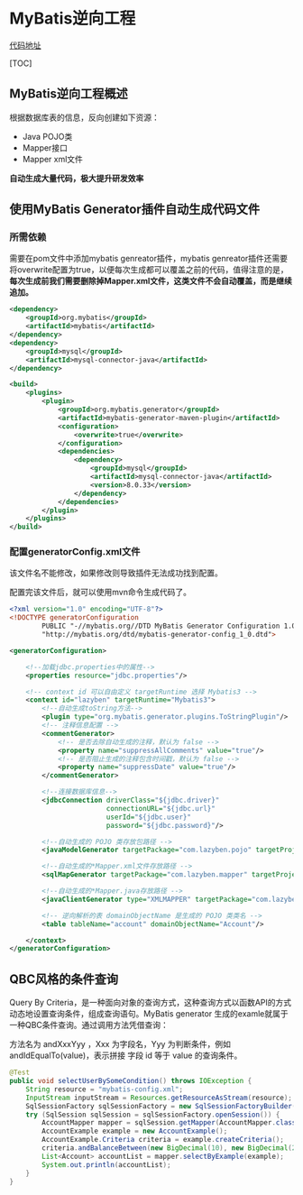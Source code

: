 # MyBatis逆向工程

[代码地址](https://github.com/Lazyben-pg/mybatis-learn/tree/main/mybatis-generator)

[TOC]

## MyBatis逆向工程概述

根据数据库表的信息，反向创建如下资源：

- Java POJO类
- Mapper接口
- Mapper xml文件

**自动生成大量代码，极大提升研发效率**



## 使用MyBatis Generator插件自动生成代码文件

### 所需依赖

需要在pom文件中添加mybatis genreator插件，mybatis genreator插件还需要将overwrite配置为true，以便每次生成都可以覆盖之前的代码，值得注意的是，**每次生成前我们需要删除掉Mapper.xml文件，这类文件不会自动覆盖，而是继续追加。**

```xml
<dependency>
    <groupId>org.mybatis</groupId>
    <artifactId>mybatis</artifactId>
</dependency>
<dependency>
    <groupId>mysql</groupId>
    <artifactId>mysql-connector-java</artifactId>
</dependency>

<build>
    <plugins>
        <plugin>
            <groupId>org.mybatis.generator</groupId>
            <artifactId>mybatis-generator-maven-plugin</artifactId>
            <configuration>
                <overwrite>true</overwrite>
            </configuration>
            <dependencies>
                <dependency>
                    <groupId>mysql</groupId>
                    <artifactId>mysql-connector-java</artifactId>
                    <version>8.0.33</version>
                </dependency>
            </dependencies>
        </plugin>
    </plugins>
</build>
```

### 配置generatorConfig.xml文件

该文件名不能修改，如果修改则导致插件无法成功找到配置。

配置完该文件后，就可以使用mvn命令生成代码了。

```xml
<?xml version="1.0" encoding="UTF-8"?>
<!DOCTYPE generatorConfiguration
        PUBLIC "-//mybatis.org//DTD MyBatis Generator Configuration 1.0//EN"
        "http://mybatis.org/dtd/mybatis-generator-config_1_0.dtd">

<generatorConfiguration>

    <!--加载jdbc.properties中的属性-->
    <properties resource="jdbc.properties"/>

    <!-- context id 可以自由定义 targetRuntime 选择 Mybatis3 -->
    <context id="lazyben" targetRuntime="Mybatis3">
        <!--自动生成toString方法-->
        <plugin type="org.mybatis.generator.plugins.ToStringPlugin"/>
        <!-- 注释信息配置 -->
        <commentGenerator>
            <!-- 是否去除自动生成的注释，默认为 false -->
            <property name="suppressAllComments" value="true"/>
            <!-- 是否阻止生成的注释包含时间戳，默认为 false -->
            <property name="suppressDate" value="true"/>
        </commentGenerator>

        <!--连接数据库信息-->
        <jdbcConnection driverClass="${jdbc.driver}"
                        connectionURL="${jdbc.url}"
                        userId="${jdbc.user}"
                        password="${jdbc.password}"/>

        <!--自动生成的 POJO 类存放包路径 -->
        <javaModelGenerator targetPackage="com.lazyben.pojo" targetProject="src/main/java"/>

        <!--自动生成的*Mapper.xml文件存放路径 -->
        <sqlMapGenerator targetPackage="com.lazyben.mapper" targetProject="src/main/resources"/>

        <!--自动生成的*Mapper.java存放路径 -->
        <javaClientGenerator type="XMLMAPPER" targetPackage="com.lazyben.mapper" targetProject="src/main/java"/>

        <!-- 逆向解析的表 domainObjectName 是生成的 POJO 类类名 -->
        <table tableName="account" domainObjectName="Account"/>

    </context>
</generatorConfiguration>
```



## QBC风格的条件查询

Query By Criteria，是一种面向对象的查询方式，这种查询方式以函数API的方式动态地设置查询条件，组成查询语句。MyBatis generator 生成的examle就属于一种QBC条件查询。通过调用方法凭借查询：

方法名为 andXxxYyy ，Xxx 为字段名，Yyy 为判断条件，例如 andIdEqualTo(value)，表示拼接 字段 id 等于 value 的查询条件。

```java
@Test
public void selectUserBySomeCondition() throws IOException {
    String resource = "mybatis-config.xml";
    InputStream inputStream = Resources.getResourceAsStream(resource);
    SqlSessionFactory sqlSessionFactory = new SqlSessionFactoryBuilder().build(inputStream);
    try (SqlSession sqlSession = sqlSessionFactory.openSession()) {
        AccountMapper mapper = sqlSession.getMapper(AccountMapper.class);
        AccountExample example = new AccountExample();
        AccountExample.Criteria criteria = example.createCriteria();
        criteria.andBalanceBetween(new BigDecimal(10), new BigDecimal(200));
        List<Account> accountList = mapper.selectByExample(example);
        System.out.println(accountList);
    }
}
```

